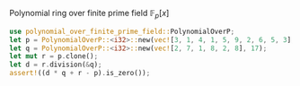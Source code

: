 Polynomial ring over finite prime field $`\mathbb{F}_p[x]`$

```rust
use polynomial_over_finite_prime_field::PolynomialOverP;
let p = PolynomialOverP::<i32>::new(vec![3, 1, 4, 1, 5, 9, 2, 6, 5, 3], 17);
let q = PolynomialOverP::<i32>::new(vec![2, 7, 1, 8, 2, 8], 17);
let mut r = p.clone();
let d = r.division(&q);
assert!((d * q + r - p).is_zero());
```
